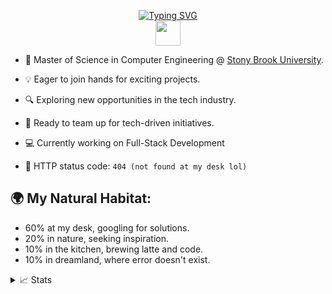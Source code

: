 <p align="center">
<a href="https://github.com/elwin212">
    <img src="https://readme-typing-svg.demolab.com?font=Fira+Code&size=18&duration=2000&pause=1000&multiline=true&width=500&height=80&lines=Yi-Hsuan+Wang;MSCE;Full-Stack+Developer+%7C+Software+Engineer" alt="Typing SVG" />
</a>
<br/>

<a href="https://my-portfolio-elwin.vercel.app/">
    <img width="40" height="40" src="https://res.cloudinary.com/dnzlgjuq1/image/upload/w_1000,c_fill,ar_1:1,g_auto,r_max,bo_5px_solid_red,b_rgb:262c35/v1693516489/o5up3zunbliv0tdqezpu.jpg">
</a>  

</p>

* 📖 Master of Science in Computer Engineering @ [Stony Brook University](https://www.stonybrook.edu/undergraduate-admissions/programs/ece.php). 

* 💡 Eager to join hands for exciting projects.

* 🔍 Exploring new opportunities in the tech industry.

* 🤝 Ready to team up for tech-driven initiatives. 

* 💻 Currently working on Full-Stack Development

* 🤖 HTTP status code: `404 (not found at my desk lol)`

## 🌍 My Natural Habitat:
- 60% at my desk, googling for solutions.
- 20% in nature, seeking inspiration.
- 10% in the kitchen, brewing latte and code.
- 10% in dreamland, where error doesn't exist.

<details>
<summary>📈 Stats</summary>
<br>
My Github Stats

![](http://github-profile-summary-cards.vercel.app/api/cards/profile-details?username=elwin212&theme=dracula) 

![](http://github-profile-summary-cards.vercel.app/api/cards/repos-per-language?username=elwin212&theme=dracula) 
![](http://github-profile-summary-cards.vercel.app/api/cards/most-commit-language?username=elwin212&theme=dracula)

</details>
